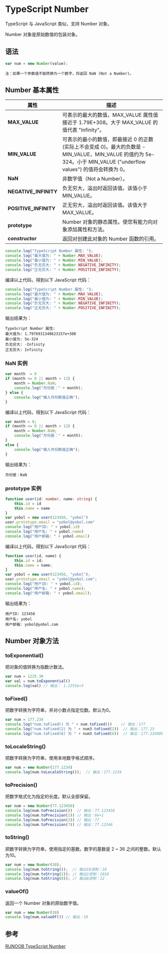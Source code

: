 # TypeScript Number

TypeScript 与 JavaScript 类似，支持 Number 对象。

Number 对象是原始数值的包装对象。

## 语法

```typescript
var num = new Number(value);
```

`注：如果一个参数值不能转换为一个数字，将返回 NaN (Not a Number)。`

## Number 基本属性

| 属性                  | 描述                                                         |
| --------------------- | ------------------------------------------------------------ |
| **MAX_VALUE**         | 可表示的最大的数值，MAX_VALUE 属性值接近于 1.79E+308。大于 MAX_VALUE 的值代表 "Infinity"。 |
| **MIN_VALUE**         | 可表示的最小的数值，即最接近 0 的正数 (实际上不会变成 0)。最大的负数是 -MIN_VALUE，MIN_VALUE 的值约为 5e-324。小于 MIN_VALUE ("underflow values") 的值将会转换为 0。 |
| **NaN**               | 非数字值（Not a Number）。                                   |
| **NEGATIVE_INFINITY** | 负无穷大，溢出时返回该值。该值小于 MIN_VALUE。               |
| **POSITIVE_INFINITY** | 正无穷大，溢出时返回该值。该值大于 MAX_VALUE。               |
| **prototype**         | Number 对象的静态属性。使您有能力向对象添加属性和方法。      |
| **constructor**       | 返回对创建此对象的 Number 函数的引用。                       |

```typescript
console.log("TypeScript Number 属性: "); 
console.log("最大值为: " + Number.MAX_VALUE); 
console.log("最小值为: " + Number.MIN_VALUE); 
console.log("负无穷大: " + Number.NEGATIVE_INFINITY); 
console.log("正无穷大: " + Number.POSITIVE_INFINITY);
```

编译以上代码，得到以下 JavaScript 代码：

```javascript
console.log("TypeScript Number 属性: ");
console.log("最大值为: " + Number.MAX_VALUE);
console.log("最小值为: " + Number.MIN_VALUE);
console.log("负无穷大: " + Number.NEGATIVE_INFINITY);
console.log("正无穷大: " + Number.POSITIVE_INFINITY);
```

输出结果为：

```
TypeScript Number 属性:
最大值为: 1.7976931348623157e+308
最小值为: 5e-324
负无穷大: -Infinity
正无穷大: Infinity
```

### NaN 实例

```typescript
var month  = 0
if (month <= 0 || month > 12) {
    month = Number.NaN;
    console.log("月份是：" + month);
} else {
    console.log("输入月份数值正确");
}
```

编译以上代码，得到以下 JavaScript 代码：

```javascript
var month = 0;
if (month <= 0 || month > 12) {
    month = Number.NaN;
    console.log("月份是：" + month);
}
else {
    console.log("输入月份数值正确");
}
```

输出结果为：

```
月份是：NaN
```

### prototype 实例

```typescript
function user(id: number, name: string) {
    this.id = id
    this.name = name
}
var yobol = new user(123456, "yobol")
user.prototype.email = "yobol@yobol.com"
console.log("用户ID: " + yobol.id)
console.log("用户名: " + yobol.name)
console.log("用户邮箱: " + yobol.email)
```

编译以上代码，得到以下 JavaScript 代码：

```javascript
function user(id, name) {
    this.id = id;
    this.name = name;
}
var yobol = new user(123456, "yobol");
user.prototype.email = "yobol@yobol.com";
console.log("用户ID: " + yobol.id);
console.log("用户名: " + yobol.name);
console.log("用户邮箱: " + yobol.email);
```

输出结果为：

```
用户ID: 123456
用户名: yobol
用户邮箱: yobol@yobol.com
```

## Number 对象方法

### toExponential()

把对象的值转换为指数计数法。

```typescript
var num = 1225.30
var val = num.toExponential()
console.log(val) // 输出： 1.2253e+3
```

### toFixed()

把数字转换为字符串，并对小数点指定位数。默认为0。

```typescript
var num = 177.234
console.log("num.toFixed() 为 " + num.toFixed())    // 输出：177
console.log("num.toFixed(2) 为 " + num3.toFixed(2))  // 输出：177.23
console.log("num.toFixed(6) 为 " + num3.toFixed(6))  // 输出：177.234000
```

### toLocaleString()

把数字转换为字符串，使用本地数字格式顺序。

```typescript
var num = new Number(177.1234)
console.log(num.toLocaleString());  // 输出：177.1234
```

### toPrecision()

把数字格式化为指定的长度。默认全部保留。

```typescript
var num = new Number(77.123456)
console.log(num.toPrecision())  // 输出：77.123456
console.log(num.toPrecision(1)) // 输出：8e+1
console.log(num.toPrecision(2)) // 输出：77
console.log(num.toPrecision(7)) // 输出：77.12346
```

### toString()

  把数字转换为字符串，使用指定的基数。数字的基数是 2 ~ 36 之间的整数。默认为10。

```typescript
var num = new Number(10);
console.log(num.toString());  // 输出10进制：10
console.log(num.toString(2)); // 输出2进制：1010
console.log(num.toString(8)); // 输出8进制：12
```

### valueOf()

返回一个 Number 对象的原始数字值。

```typescript
var num = new Number(10)
console.log(num.valueOf()) // 输出：10
```

## 参考

[RUNOOB TypeScript Number](http://www.runoob.com/typescript/ts-number.html)